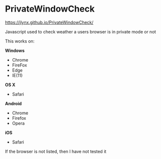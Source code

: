 # PrivateWindowCheck
https://jlynx.github.io/PrivateWindowCheck/


Javascript used to check weather a users browser is in private mode or not


This works on:

**Windows**
* Chrome
* FireFox
* Edge
* IE(11)

**OS X**
* Safari

**Android**
* Chrome
* Firefox
* Opera

**iOS**
* Safari


If the browser is not listed, then I have not tested it
